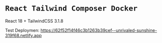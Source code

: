 # `React Tailwind Composer Docker`

React 18 + TailwindCSS 3.1.8

Test Deploymen: https://62f52f14f46c3b1263b39cef--unrivaled-sunshine-319f68.netlify.app